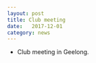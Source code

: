 ```yaml
---
layout: post
title: Club meeting
date:   2017-12-01
category: news
---
```


* Club meeting in Geelong.